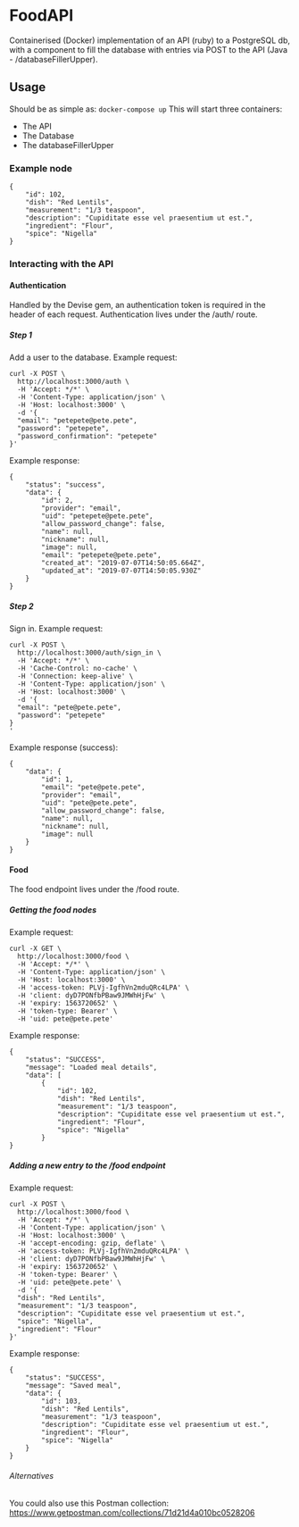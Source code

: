 # FoodAPI

Containerised (Docker) implementation of an API (ruby) to a PostgreSQL db, with a component to fill
the database with entries via POST to the API (Java - /databaseFillerUpper).

## Usage
Should be as simple as: `docker-compose up`
This will start three containers: 
- The API
- The Database
- The databaseFillerUpper

### Example node
```
{
    "id": 102,
    "dish": "Red Lentils",
    "measurement": "1/3 teaspoon",
    "description": "Cupiditate esse vel praesentium ut est.",
    "ingredient": "Flour",
    "spice": "Nigella"
}
```

### Interacting with the API
#### Authentication
Handled by the Devise gem, an authentication token is required in the header of each request.
Authentication lives under the /auth/ route.

##### Step 1
Add a user to the database.
Example request:
```
curl -X POST \
  http://localhost:3000/auth \
  -H 'Accept: */*' \
  -H 'Content-Type: application/json' \
  -H 'Host: localhost:3000' \
  -d '{
  "email": "petepete@pete.pete",
  "password": "petepete",
  "password_confirmation": "petepete"
}'
```
Example response:
```
{
    "status": "success",
    "data": {
        "id": 2,
        "provider": "email",
        "uid": "petepete@pete.pete",
        "allow_password_change": false,
        "name": null,
        "nickname": null,
        "image": null,
        "email": "petepete@pete.pete",
        "created_at": "2019-07-07T14:50:05.664Z",
        "updated_at": "2019-07-07T14:50:05.930Z"
    }
}
```


##### Step 2
Sign in.
Example request:
```
curl -X POST \
  http://localhost:3000/auth/sign_in \
  -H 'Accept: */*' \
  -H 'Cache-Control: no-cache' \
  -H 'Connection: keep-alive' \
  -H 'Content-Type: application/json' \
  -H 'Host: localhost:3000' \
  -d '{
  "email": "pete@pete.pete",
  "password": "petepete"
}
'
```
Example response (success):
```
{
    "data": {
        "id": 1,
        "email": "pete@pete.pete",
        "provider": "email",
        "uid": "pete@pete.pete",
        "allow_password_change": false,
        "name": null,
        "nickname": null,
        "image": null
    }
}
```

#### Food
The food endpoint lives under the /food route.
##### Getting the food nodes
Example request:
```
curl -X GET \
  http://localhost:3000/food \
  -H 'Accept: */*' \
  -H 'Content-Type: application/json' \
  -H 'Host: localhost:3000' \
  -H 'access-token: PLVj-IgfhVn2mduQRc4LPA' \
  -H 'client: dyD7PONfbPBaw9JMWhHjFw' \
  -H 'expiry: 1563720652' \
  -H 'token-type: Bearer' \
  -H 'uid: pete@pete.pete'
```
Example response:
```
{
    "status": "SUCCESS",
    "message": "Loaded meal details",
    "data": [
        {
            "id": 102,
            "dish": "Red Lentils",
            "measurement": "1/3 teaspoon",
            "description": "Cupiditate esse vel praesentium ut est.",
            "ingredient": "Flour",
            "spice": "Nigella"
        }
}        
```
##### Adding a new entry to the /food endpoint
Example request:
```
curl -X POST \
  http://localhost:3000/food \
  -H 'Accept: */*' \
  -H 'Content-Type: application/json' \
  -H 'Host: localhost:3000' \
  -H 'accept-encoding: gzip, deflate' \
  -H 'access-token: PLVj-IgfhVn2mduQRc4LPA' \
  -H 'client: dyD7PONfbPBaw9JMWhHjFw' \
  -H 'expiry: 1563720652' \
  -H 'token-type: Bearer' \
  -H 'uid: pete@pete.pete' \
  -d '{
  "dish": "Red Lentils",
  "measurement": "1/3 teaspoon",
  "description": "Cupiditate esse vel praesentium ut est.",
  "spice": "Nigella",
  "ingredient": "Flour"
}'
```
Example response:
```
{
    "status": "SUCCESS",
    "message": "Saved meal",
    "data": {
        "id": 103,
        "dish": "Red Lentils",
        "measurement": "1/3 teaspoon",
        "description": "Cupiditate esse vel praesentium ut est.",
        "ingredient": "Flour",
        "spice": "Nigella"
    }
}
```
###### Alternatives
You could also use this Postman collection: https://www.getpostman.com/collections/71d21d4a010bc0528206
